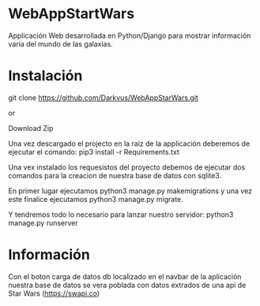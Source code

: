 # WebAppStartWars
Applicación Web desarrollada en Python/Django para mostrar información varia del mundo de las galaxias.

# Instalación
git clone https://github.com/Darkvus/WebAppStarWars.git

or

Download Zip 

Una vez descargado el projecto en la raiz de la applicación deberemos de ejecutar el comando: pip3 install -r Requirements.txt

Una vex instalado los requesistos del proyecto debemos de ejecutar dos comandos para la creacion de nuestra base de datos con sqlite3.

En primer lugar ejecutamos python3 manage.py makemigrations y una vez este finalice ejecutamos python3 manage.py migrate.

Y tendremos todo lo necesario para lanzar nuestro servidor:
python3 manage.py runserver 

# Información
Con el boton carga de datos db localizado en el navbar de la aplicación nuestra base de datos se vera poblada con datos extrados de una api de Star Wars (https://swapi.co)


